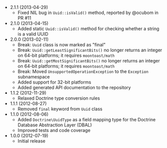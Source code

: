 * 2.1.1 (2013-04-29)
  * Fixed NIL bug in `Uuid::isValid()` method, reported by @ocubom in PR #11
* 2.1.0 (2013-04-15)
  * Added static `Uuid::isValid()` method for checking whether a string is a valid UUID
* 2.0.0 (2013-02-11)
  * Break: `Uuid` class is now marked as "final"
  * Break: `Uuid::getLeastSignificantBits()` no longer returns an integer on 64-bit platforms; it requires `moontoast/math`
  * Break: `Uuid::getMostSignificantBits()` no longer returns an integer on 64-bit platforms; it requires `moontoast/math`
  * Break: Moved `UnsupportedOperationException` to the `Exception` subnamespace
  * Added support for 32-bit platforms
  * Added generated API documentation to the repository
* 1.1.2 (2012-11-29)
  * Relaxed Doctrine type conversion rules
* 1.1.1 (2012-08-27)
  * Removed `final` keyword from `Uuid` class
* 1.1.0 (2012-08-06)
  * Added `Doctrine\UuidType` as a field mapping type for the Doctrine Database Abstraction Layer (DBAL)
  * Improved tests and code coverage
* 1.0.0 (2012-07-19)
  * Initial release
